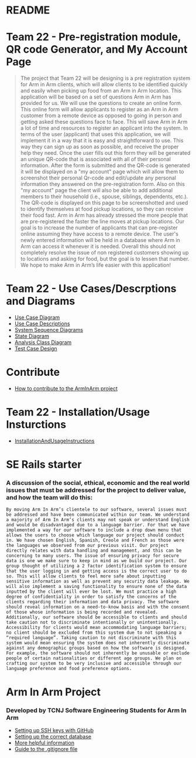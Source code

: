 # README


# Team 22 - Pre-registration module, QR code Generator, and My Account Page 

>  The project that Team 22 will be designing is a pre registration system for Arm in Arm clients, which will allow clients to be identified quickly and easily when picking up food from an Arm in Arm location. This application will be based on a set of questions Arm in Arm has provided for us. We will use the questions to create an online form. This online form will allow applicants to register as an Arm in Arm customer from a remote device as opposed to going in person and getting asked these questions face to face. This will save Arm in Arm a lot of time and resources to register an applicant into the system. In terms of the user (applicant) that uses this application, we will implement it in a way that it is easy and straightforward to use. This way they can sign up as soon as possible, and receive the proper help they need. Once the user fills out this form they will be generated an unique QR-code that is associated with all of their personal information. After the form is submitted and the QR-code is generated it will be displayed on a "my account" page which will allow them to screenshot their personal Qr-code and edit/update any personal information they answered on the pre-registration form. Also on this "my account" page the client will also be able to add additional members to their household (i.e., spouse, siblings, dependents, etc.). The QR-code is displayed on this page to be screenshotted and used to identify themselves at food pickup locations, so they can receive their food fast. Arm in Arm has already stressed the more people that are pre-registered the faster the line moves at pickup locations. Our goal is to increase the number of applicants that can pre-register online assuming they have access to a remote device. The user's newly entered information will be held in a database where Arm in Arm can access it whenever it is needed. Overall this should not completely resolve the issue of non registered customers showing up to locations and asking for food, but the goal is to lessen that number. We hope to make Arm in Arm’s life easier with this application!

# Team 22 - Use Cases/Descrptions and Diagrams 
-    [Use Case Diagram](docs/Team%2022%20-%20Use%20Case%20Diagram.jpg)
-    [Use Case Descriptions](docs/Team%2022%20-%20Use%20Case%20Descriptions.pdf)
-    [System Sequence Diagrams](docs/Team%2022%20-%20System%20Sequence%20Diagrams.pdf)
-    [State Diagram](docs/Team%2022%20-%20State%20Diagram.jpg)
-    [Analysis Class Diagram](docs/Team%2022%20-%20Analysis%20Class%20Diagram.pdf)
-    [Test Case Design](docs/Team%2022%20-%20Test%20Case%20Design.pdf)

# Contribute
- [How to contribute to the ArmInArm project](https://github.com/TCNJ-SE/ArmInArm-F23/blob/collab22-prototype3/docs/contributions.md)


# Team 22 - Installation/Usage Insturctions 
- [InstallationAndUsageInstructions](InstallationAndUsageInstructions.md)

   
# SE Rails starter
### A discussion of the social, ethical, economic and the real world issues that must be addressed for the project to deliver value, and how the team will do this:
    By moving Arm In Arm’s clientele to our software, several issues must be addressed and have been communicated within our team. We understand a majority of Arm In Arm’s clients may not speak or understand English and would be disadvantaged due to a language barrier. For that we have implemented a way for our software to include a drop down menu that allows the users to choose which language our project should conduct in. We have chosen English, Spanish, Creole and French as those were the languages we observed from our previous visit. Our project directly relates with data handling and management, and this can be concerning to many users. The issue of ensuring privacy for secure data is one we make sure to keep in mind as we build our project. Our group thought of utilizing a 2 factor identification system to ensure that the user logging in and getting access is the correct user to do so. This will allow clients to feel more safe about inputting sensitive information as well as prevent any security data leakage. We will also implement a saving functionality to ensure none of the data inputted by the client will ever be lost. We must practice a high degree of confidentiality in order to satisfy the concerns of the clients regarding their information and data privacy. The software should reveal information on a need-to-know basis and with the consent of those whose information is being recorded and revealed. Additionally, our software should be accessible to clients and should take caution not to discriminate intentionally or unintentionally. Accessibility for clients would mean accommodating language barriers; no client should be excluded from this system due to not speaking a “required language”. Taking caution to not discriminate with this system would mean ensuring the system does not inherently discriminate against any demographic groups based on how the software is designed. For example, the software should not inherently be unusable or exclude people of certain nationalities or different age groups. We plan on crafting our system to be very inclusive and accessible through our language preference and food preference options.

# Arm In Arm Project

### Developed by TCNJ Software Engineering Students for Arm In Arm
  * [Setting up SSH keys with GitHub](docs/Setting_up_SSH_keys_GitHub.md)
  * [Setting up the correct database](docs/SQLite3_to_Postgres_on_Rails.md)
* [More helpful information](docs/More_helpful_info.md)
* [Guide to the .gitignore file](docs/.gitignore_Guide.md)
